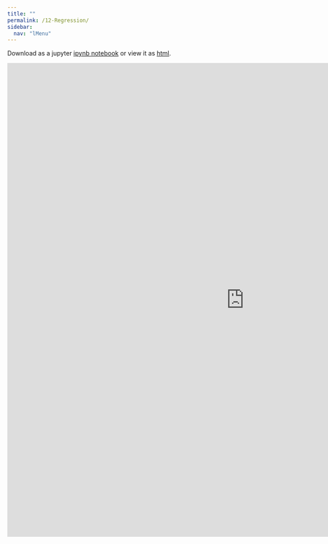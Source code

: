 ```yaml
---
title: ""
permalink: /12-Regression/
sidebar:
  nav: "lMenu"
---
```


Download as a jupyter [ipynb notebook](https://datascience-intro.github.io/1MS041-2025/notebooks/12-Regression.ipynb) or view it as [html](https://datascience-intro.github.io/1MS041-2025/notebooks/12-Regression.html).

<iframe src="https://datascience-intro.github.io/1MS041-2025/notebooks/12-Regression.html" width="1080" height="1080" frameborder="0"></iframe>

    